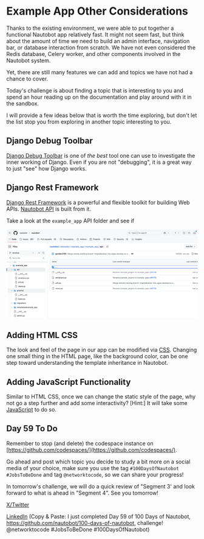 # Example App Other Considerations

Thanks to the existing environment, we were able to put together a functional Nautobot app relatively fast. It might not seem fast, but think about the amount of time we need to build an admin interface, navigation bar, or database interaction from scratch. We have not even considered the Redis database, Celery worker, and other components involved in the Nautobot system. 

Yet, there are still many features we can add and topics we have not had a chance to cover. 

Today's challenge is about finding a topic that is interesting to you and spend an hour reading up on the documentation and play around with it in the sandbox. 

I will provide a few ideas below that is worth the time exploring, but don't let the list stop you from exploring in another topic interesting to you. 

## Django Debug Toolbar

[Django Debug Toolbar](https://django-debug-toolbar.readthedocs.io/en/latest/) is one of *the best* tool one can use to investigate the inner working of Django. Even if you are not "debugging", it is a great way to just "see" how Django works. 

## Django Rest Framework 

[Django Rest Framework](https://www.django-rest-framework.org/) is a powerful and flexible toolkit for building Web APIs. [Nautobot API](https://docs.nautobot.com/projects/core/en/stable/user-guide/platform-functionality/rest-api/overview/) is built from it. 

Take a look at the `example_app` API folder and see if 

![api_folder](images/api_folder.png)

## Adding HTML CSS 

The look and feel of the page in our app can be modified via [CSS](https://www.w3schools.com/css/). Changing one small thing in the HTML page, like the background color, can be one step toward understanding the template inheritance in Nautobot. 

## Adding JavaScript Functionality

Similar to HTML CSS, once we can change the static style of the page, why not go a step further and add some interactivity? \[Hint:\] It will take some [JavaScript](https://www.javascript.com/) to do so. 

## Day 59 To Do

Remember to stop (and delete) the codespace instance on [https://github.com/codespaces/](https://github.com/codespaces/).  

Go ahead and post which topic you decide to study a bit more on a social media of your choice, make sure you use the tag `#100DaysOfNautobot` `#JobsToBeDone` and tag `@networktocode`, so we can share your progress! 

In tomorrow's challenge, we will do a quick review of "Segment 3' and look forward to what is ahead in "Segment 4". See you tomorrow! 

[X/Twitter](<https://twitter.com/intent/tweet?url=https://github.com/nautobot/100-days-of-nautobot&text=I+just+completed+Day+59+of+the+100+days+of+nautobot+challenge+!&hashtags=100DaysOfNautobot,JobsToBeDone>)

[LinkedIn](https://www.linkedin.com/) (Copy & Paste: I just completed Day 59 of 100 Days of Nautobot, https://github.com/nautobot/100-days-of-nautobot, challenge! @networktocode #JobsToBeDone #100DaysOfNautobot) 